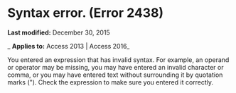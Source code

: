 
# Syntax error. (Error 2438)

 **Last modified:** December 30, 2015

 _ **Applies to:** Access 2013 | Access 2016_

You entered an expression that has invalid syntax. For example, an operand or operator may be missing, you may have entered an invalid character or comma, or you may have entered text without surrounding it by quotation marks ("). Check the expression to make sure you entered it correctly.

